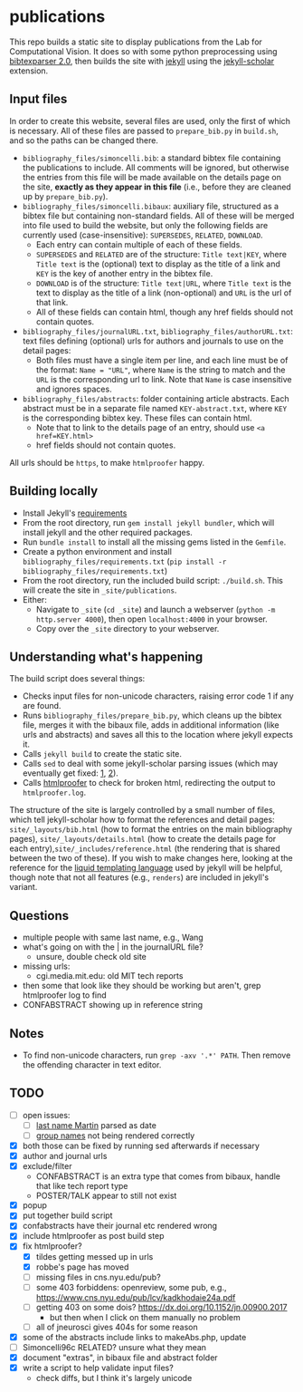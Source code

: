 # publications

This repo builds a static site to display publications from the Lab for Computational Vision. It does so with some python preprocessing using [bibtexparser 2.0](https://bibtexparser.readthedocs.io/), then builds the site with [jekyll](https://jekyllrb.com/) using the  [jekyll-scholar](https://github.com/inukshuk/jekyll-scholar) extension.

## Input files

In order to create this website, several files are used, only the first of which is necessary. All of these files are passed to `prepare_bib.py` in `build.sh`, and so the paths can be changed there.

- `bibliography_files/simoncelli.bib`: a standard bibtex file containing the publications to include. All comments will be ignored, but otherwise the entries from this file will be made available on the details page on the site, **exactly as they appear in this file** (i.e., before they are cleaned up by `prepare_bib.py`).
- `bibliography_files/simoncelli.bibaux`: auxiliary file, structured as a bibtex file but containing non-standard fields. All of these will be merged into file used to build the website, but only the following fields are currently used (case-insensitive): `SUPERSEDES`, `RELATED`, `DOWNLOAD`.
    - Each entry can contain multiple of each of these fields.
    - `SUPERSEDES` and `RELATED` are of the structure: `Title text|KEY`, where `Title text` is the (optional) text to display as the title of a link and `KEY` is the key of another entry in the bibtex file.
    - `DOWNLOAD` is of the structure: `Title text|URL`, where `Title text` is the text to display as the title of a link (non-optional) and `URL` is the url of that link.
    - All of these fields can contain html, though any href fields should not contain quotes.
- `bibliography_files/journalURL.txt`, `bibliography_files/authorURL.txt`: text files defining (optional) urls for authors and journals to use on the detail pages:
    - Both files must have a single item per line, and each line must be of the format: `Name = "URL"`, where `Name` is the string to match and the `URL` is the corresponding url to link. Note that `Name` is case insensitive and ignores spaces.
- `bibliography_files/abstracts`: folder containing article abstracts. Each abstract must be in a separate file named `KEY-abstract.txt`, where `KEY` is the corresponding bibtex key. These files can contain html.
    - Note that to link to the details page of an entry, should use `<a href=KEY.html>`
    - href fields should not contain quotes.
    
All urls should be `https`, to make `htmlproofer` happy.

## Building locally

- Install Jekyll's [requirements](https://jekyllrb.com/docs/installation/)
- From the root directory, run `gem install jekyll bundler`, which will install jekyll and the other required packages.
- Run `bundle install` to install all the missing gems listed in the `Gemfile`.
- Create a python environment and install `bibliography_files/requirements.txt` (`pip install -r bibliography_files/requirements.txt`)
- From the root directory, run the included build script: `./build.sh`. This will create the site in `_site/publications`.
- Either:
    - Navigate to `_site` (`cd _site`) and launch a webserver (`python -m http.server 4000`), then open `localhost:4000` in your browser.
    - Copy over the `_site` directory to your webserver.

## Understanding what's happening

The build script does several things:
- Checks input files for non-unicode characters, raising error code 1 if any are found.
- Runs `bibliography_files/prepare_bib.py`, which cleans up the bibtex file, merges it with the bibaux file, adds in additional information (like urls and abstracts) and saves all this to the location where jekyll expects it.
- Calls `jekyll build` to create the static site.
- Calls `sed` to deal with some jekyll-scholar parsing issues (which may eventually get fixed: [1](https://github.com/inukshuk/jekyll-scholar/issues/367), [2](https://github.com/inukshuk/jekyll-scholar/issues/366)).
- Calls [htmlproofer](https://github.com/gjtorikian/html-proofer) to check for broken html, redirecting the output to `htmlproofer.log`.

The structure of the site is largely controlled by a small number of files, which tell jekyll-scholar how to format the references and detail pages: `site/_layouts/bib.html` (how to format the entries on the main bibliography pages), `site/_layouts/details.html` (how to create the details page for each entry),`site/_includes/reference.html` (the rendering that is shared between the two of these). If you wish to make changes here, looking at the reference for the [liquid templating language](https://shopify.github.io/liquid/) used by jekyll will be helpful, though note that not all features (e.g., `renders`) are included in jekyll's variant.

## Questions

- multiple people with same last name, e.g., Wang
- what's going on with the | in the journalURL file?
    - unsure, double check old site
- missing urls:
    - cgi.media.mit.edu: old MIT tech reports
- then some that look like they should be working but aren't, grep htmlproofer log to find
- CONFABSTRACT showing up in reference string

## Notes

- To find non-unicode characters, run `grep -axv '.*' PATH`. Then remove the offending character in text editor.

## TODO

- [ ] open issues: 
  - [ ] [last name Martin](https://github.com/inukshuk/jekyll-scholar/issues/366) parsed as date
  - [ ] [group names](https://github.com/inukshuk/jekyll-scholar/issues/367) not being rendered correctly
- [x] both those can be fixed by running sed afterwards if necessary
- [x] author and journal urls
- [x] exclude/filter
    - CONFABSTRACT is an extra type that comes from bibaux, handle that like tech report type
    - POSTER/TALK appear to still not exist
- [x] popup
- [x] put together build script
- [x] confabstracts have their journal etc rendered wrong
- [x] include htmlproofer as post build step
- [x] fix htmlproofer?
    - [x] tildes getting messed up in urls
    - [x] robbe's page has moved
    - [ ] missing files in cns.nyu.edu/pub?
    - [ ] some 403 forbiddens: openreview, some pub, e.g., https://www.cns.nyu.edu/pub/lcv/kadkhodaie24a.pdf
    - [ ] getting 403 on some dois? https://dx.doi.org/10.1152/jn.00900.2017
        - but then when I click on them manually no problem
    - [ ] all of jneurosci gives 404s for some reason
- [x] some of the abstracts include links to makeAbs.php, update
- [ ] Simoncelli96c RELATED? unsure what they mean
- [x] document "extras", in bibaux file and abstract folder
- [x] write a script to help validate input files?
    - check diffs, but I think it's largely unicode
